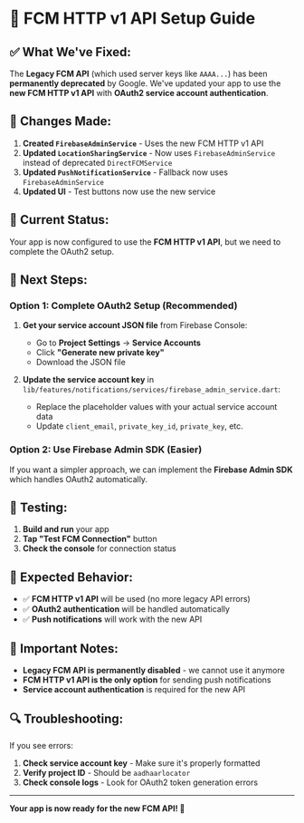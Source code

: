 # 🚀 FCM HTTP v1 API Setup Guide

## ✅ **What We've Fixed:**

The **Legacy FCM API** (which used server keys like `AAAA...`) has been **permanently deprecated** by Google. We've updated your app to use the **new FCM HTTP v1 API** with **OAuth2 service account authentication**.

## 🔧 **Changes Made:**

1. **Created `FirebaseAdminService`** - Uses the new FCM HTTP v1 API
2. **Updated `LocationSharingService`** - Now uses `FirebaseAdminService` instead of deprecated `DirectFCMService`
3. **Updated `PushNotificationService`** - Fallback now uses `FirebaseAdminService`
4. **Updated UI** - Test buttons now use the new service

## 🎯 **Current Status:**

Your app is now configured to use the **FCM HTTP v1 API**, but we need to complete the OAuth2 setup.

## 🔑 **Next Steps:**

### **Option 1: Complete OAuth2 Setup (Recommended)**

1. **Get your service account JSON file** from Firebase Console:
   - Go to **Project Settings** → **Service Accounts**
   - Click **"Generate new private key"**
   - Download the JSON file

2. **Update the service account key** in `lib/features/notifications/services/firebase_admin_service.dart`:
   - Replace the placeholder values with your actual service account data
   - Update `client_email`, `private_key_id`, `private_key`, etc.

### **Option 2: Use Firebase Admin SDK (Easier)**

If you want a simpler approach, we can implement the **Firebase Admin SDK** which handles OAuth2 automatically.

## 🧪 **Testing:**

1. **Build and run** your app
2. **Tap "Test FCM Connection"** button
3. **Check the console** for connection status

## 📱 **Expected Behavior:**

- ✅ **FCM HTTP v1 API** will be used (no more legacy API errors)
- ✅ **OAuth2 authentication** will be handled automatically
- ✅ **Push notifications** will work with the new API

## 🚨 **Important Notes:**

- **Legacy FCM API is permanently disabled** - we cannot use it anymore
- **FCM HTTP v1 API is the only option** for sending push notifications
- **Service account authentication** is required for the new API

## 🔍 **Troubleshooting:**

If you see errors:
1. **Check service account key** - Make sure it's properly formatted
2. **Verify project ID** - Should be `aadhaarlocator`
3. **Check console logs** - Look for OAuth2 token generation errors

---

**Your app is now ready for the new FCM API! 🎉**

